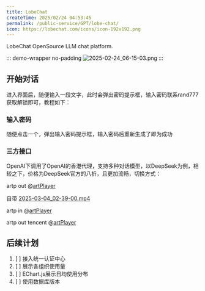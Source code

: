 ```yaml
---
title: LobeChat
createTime: 2025/02/24 04:53:45
permalink: /public-service/GPT/lobe-chat/
icon: https://lobechat.com/icons/icon-192x192.png
---
```


<LinkCard icon="https://lobechat.com/icons/icon-192x192.png" title="PGuide LobeChat" href="https://chat.pguide.studio/">

LobeChat OpenSource LLM chat platform.

</LinkCard>

::: demo-wrapper no-padding
![2025-02-24_06-15-03.png](/src/2025-02-24_06-15-03.png)
:::

## 开始对话

进入界面后，随便输入一段文字，此时会弹出密码提示框，输入密码<Plot>联系rand777获取</Plot>解锁即可，教程如下：

### 输入密码
随便点击一个，弹出输入密码提示框，输入密码后重新生成了即为成功



### 三方接口
OpenAI下调用了OpenAI的香港代理，支持多种对话模型，以DeepSeek为例，相较之下，价格为DeepSeek官方的八折，且更加流畅，切换方式：

artp out
@[artPlayer](https://artplayer.org/assets/sample/video.mp4)

自带
[2025-03-04_02-39-00.mp4](/src/video/2025-03-04_02-39-00.mp4)

artp in
@[artPlayer](/src/video/2025-03-04_02-39-00.mp4)

artp out tencent
@[artPlayer](https://cos.cqmu.online/docs/video/2025-03-04_02-39-00.mp4)


### 

## 后续计划

1. [ ] 接入统一认证中心
2. [ ] 展示各组织使用量
3. [ ] EChart.js展示日均使用分布
4. [ ] 使用数据库版本

